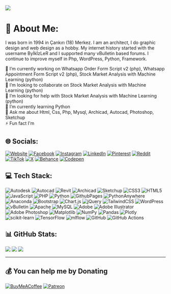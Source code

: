 ![](https://visitcount.itsvg.in/api?id=mehmetkpln18&label=Profile%20Views&color=12&icon=1&pretty=true)
------
# 💫 About Me:
I was born in 1994 in Çankırı (18) Merkez. I am an architect, I do graphic design and web design as a hobby. My internet history started with the username ByİkİzLeR and I supported many vBulletin based forums. I continue to improve myself in Php, WordPress, Python, Framework.


🔭 I’m currently working on Whatsapp Order Form Script v2 (php), Whatsapp Appointment Form Script v2 (php), Stock Market Analysis with Machine Learning (python)<br>👯 I’m looking to collaborate on Stock Market Analysis with Machine Learning (python)<br>🤝 I’m looking for help with Stock Market Analysis with Machine Learning (python)<br>🌱 I’m currently learning Python<br>💬 Ask me about Html, Css, Php, Mysql, Archicad, Autocad, Photoshop, Sketchup<br>⚡ Fun fact I'm


## 🌐 Socials:
[![Website](https://img.shields.io/badge/MehmetKaplan-%23F68315.svg?logo=Homepage&logoColor=white)](https://www.mehmetkaplan.net) 
[![Facebook](https://img.shields.io/badge/Facebook-%231877F2.svg?logo=Facebook&logoColor=white)](https://facebook.com/mehmetkaplann) 
[![Instagram](https://img.shields.io/badge/Instagram-%23E4405F.svg?logo=Instagram&logoColor=white)](https://instagram.com/mehmetkpln18) 
[![LinkedIn](https://img.shields.io/badge/LinkedIn-%230077B5.svg?logo=linkedin&logoColor=white)](https://linkedin.com/in/mehmetkpln18) 
[![Pinterest](https://img.shields.io/badge/Pinterest-%23E60023.svg?logo=Pinterest&logoColor=white)](https://pinterest.com/mehmetkpln18) 
[![Reddit](https://img.shields.io/badge/Reddit-%23FF4500.svg?logo=Reddit&logoColor=white)](https://reddit.com/user/mehmetkpln18) 
[![TikTok](https://img.shields.io/badge/TikTok-%23000000.svg?logo=TikTok&logoColor=white)](https://tiktok.com/@mehmetkpln18) 
[![X](https://img.shields.io/badge/X-black.svg?logo=X&logoColor=white)](https://x.com/mehmetkpln18) 
[![Behance](https://img.shields.io/badge/Behance-1769ff?logo=behance&logoColor=white)](https://behance.net/mehmetkpln7b8c)
[![Codepen](https://img.shields.io/badge/Codepen-black.svg?logo=Codepen&logoColor=white)](https://codepen.io/mehmetkpln18) 

## 💻 Tech Stack:
![Autodesk](https://img.shields.io/badge/autodesk-%23000000?style=flat&logo=autodesk&logoColor=white)
![Autocad](https://img.shields.io/badge/autocad-%23E51050?style=flat&logo=autocad&logoColor=white)
![Revit](https://img.shields.io/badge/revit-%23186BFF?style=flat&logo=autodeskrevit&logoColor=white)
![Archicad](https://img.shields.io/badge/archicad-%232D50A5?style=flat&logo=archicad&logoColor=white)
![Sketchup](https://img.shields.io/badge/sketchup-%23005F9E?style=flat&logo=sketchup&logoColor=white)
![CSS3](https://img.shields.io/badge/css3-%231572B6.svg?style=flat&logo=css3&logoColor=white)
![HTML5](https://img.shields.io/badge/html5-%23E34F26.svg?style=flat&logo=html5&logoColor=white)
![JavaScript](https://img.shields.io/badge/javascript-%23323330.svg?style=flat&logo=javascript&logoColor=%23F7DF1E)
![PHP](https://img.shields.io/badge/php-%23777BB4.svg?style=flat&logo=php&logoColor=white)
![Python](https://img.shields.io/badge/python-3670A0?style=flat&logo=python&logoColor=ffdd54)
![GithubPages](https://img.shields.io/badge/github%20pages-121013?style=flat&logo=github&logoColor=white)
![PythonAnywhere](https://img.shields.io/badge/pythonanywhere-%232F9FD7.svg?style=flat&logo=pythonanywhere&logoColor=151515)
![Anaconda](https://img.shields.io/badge/Anaconda-%2344A833.svg?style=flat&logo=anaconda&logoColor=white)
![Bootstrap](https://img.shields.io/badge/bootstrap-%238511FA.svg?style=flat&logo=bootstrap&logoColor=white)
![Chart.js](https://img.shields.io/badge/chart.js-F5788D.svg?style=flat&logo=chart.js&logoColor=white)
![jQuery](https://img.shields.io/badge/jquery-%230769AD.svg?style=flat&logo=jquery&logoColor=white)
![TailwindCSS](https://img.shields.io/badge/tailwindcss-%2338B2AC.svg?style=flat&logo=tailwind-css&logoColor=white)
![WordPress](https://img.shields.io/badge/WordPress-%23117AC9.svg?style=flat&logo=WordPress&logoColor=white)
![vBulletin](https://img.shields.io/badge/vbulletin-%23184D66.svg?style=flat&logo=vbulletin&logoColor=white)
![Apache](https://img.shields.io/badge/apache-%23D42029.svg?style=flat&logo=apache&logoColor=white)
![MySQL](https://img.shields.io/badge/mysql-4479A1.svg?style=flat&logo=mysql&logoColor=white)
![Adobe](https://img.shields.io/badge/adobe-%23FF0000.svg?style=flat&logo=adobe&logoColor=white)
![Adobe Illustrator](https://img.shields.io/badge/adobe%20illustrator-%23FF9A00.svg?style=flat&logo=adobe%20illustrator&logoColor=white)
![Adobe Photoshop](https://img.shields.io/badge/adobe%20photoshop-%2331A8FF.svg?style=flat&logo=adobe%20photoshop&logoColor=white)
![Matplotlib](https://img.shields.io/badge/Matplotlib-%23ffffff.svg?style=flat&logo=Matplotlib&logoColor=black)
![NumPy](https://img.shields.io/badge/numpy-%23013243.svg?style=flat&logo=numpy&logoColor=white)
![Pandas](https://img.shields.io/badge/pandas-%23150458.svg?style=flat&logo=pandas&logoColor=white)
![Plotly](https://img.shields.io/badge/Plotly-%233F4F75.svg?style=flat&logo=plotly&logoColor=white)
![scikit-learn](https://img.shields.io/badge/scikit--learn-%23F7931E.svg?style=flat&logo=scikit-learn&logoColor=white)
![TensorFlow](https://img.shields.io/badge/TensorFlow-%23FF6F00.svg?style=flat&logo=TensorFlow&logoColor=white)
![mlflow](https://img.shields.io/badge/mlflow-%23d9ead3.svg?style=flat&logo=numpy&logoColor=blue)
![GitHub](https://img.shields.io/badge/github-%23121011.svg?style=flat&logo=github&logoColor=white)
![GitHub Actions](https://img.shields.io/badge/github%20actions-%232671E5.svg?style=flat&logo=githubactions&logoColor=white)
## 📊 GitHub Stats:
![](https://github-readme-stats.vercel.app/api?username=mehmetkpln18&theme=dark&hide_border=true&include_all_commits=true&count_private=true)
![](https://github-readme-streak-stats.herokuapp.com/?user=mehmetkpln18&theme=dark&hide_border=true)
![](https://github-readme-stats.vercel.app/api/top-langs/?username=mehmetkpln18&theme=dark&hide_border=true&include_all_commits=true&count_private=true&layout=compact)

---


## 💰 You can help me by Donating
[![BuyMeACoffee](https://img.shields.io/badge/Buy%20Me%20a%20Coffee-ffdd00?style=for-the-badge&logo=buy-me-a-coffee&logoColor=black)](https://buymeacoffee.com/mehmetkaplan)
[![Patreon](https://img.shields.io/badge/Patreon-F96854?style=for-the-badge&logo=patreon&logoColor=white)](https://patreon.com/mehmetkpln18) 

  
